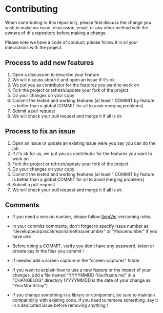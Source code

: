 # Contributing

When contributing to this repository, please first discuss the change you wish to make via issue, discussion, email, or any other method with the owners of this repository before making a change. 

Please note we have a code of conduct, please follow it in all your interactions with the project.

## Process to add new features

1. Open a discussion to describe your feature
2. We will discuss about it and open an issue if it's ok
3. We put you as contributor for the features you want to work on
4. Fork the project or refresh/update your fork of the project
5. Do your changes on your copy
6. Commit the tested and working features (at least 1 COMMIT by feature is better than a global COMMIT for all to avoir merging problems)
7. Submit a pull request
8. We will check your pull request and merge it if all is ok

## Process to fix an issue

1. Open an issue or update an existing issue were you say you can do the job
2. If it's ok for us, we put you as contributor for the features you want to work on
3. Fork the project or refresh/update your fork of the project
4. Do your changes on your copy
5. Commit the tested and working features (at least 1 COMMIT by feature is better than a global COMMIT for all to avoid merging problems)
6. Submit a pull request
7. We will check your pull request and merge it if all is ok

## Comments

* If you need a version number, please follow [SemVer](http://semver.org/) versioning rules.

* In your commits comments, don't forget to specify issue number as "developpeurpascal/reponame#issuenumber" or "#issuenumber" if you have one

* Before doing a COMMIT, verify you don't have any password, token or private key in the files you commit !

* If needed add a screen capture in the "screen-captures" folder

* If you want to explain how to use a new feature or the impact of your changes, add a file named "YYYYMMDD-YourName.md" in a "CHANGELOG" directory (YYYYMMDD is the date of your change as "YearMonthDay")

* If you change something in a library or component, be sure to maintain compatibility with existing code. If you need to remove something, say it in a dedicated issue before removing anything !
